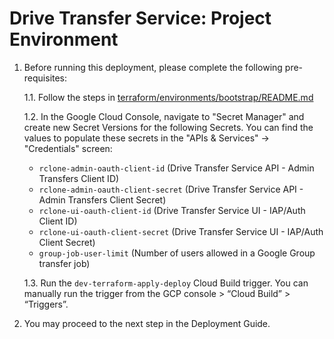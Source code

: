 # Drive Transfer Service: Project Environment

1) Before running this deployment, please complete the following pre-requisites:

    1.1. Follow the steps in [terraform/environments/bootstrap/README.md](../bootstrap/README.md)

    1.2. In the Google Cloud Console, navigate to "Secret Manager" and create new Secret Versions for the following Secrets. You can find the values to populate these secrets in the "APIs & Services" -> "Credentials" screen:
    - `rclone-admin-oauth-client-id` (Drive Transfer Service API - Admin Transfers Client ID)
    - `rclone-admin-oauth-client-secret` (Drive Transfer Service API - Admin Transfers Client Secret)
    - `rclone-ui-oauth-client-id` (Drive Transfer Service UI - IAP/Auth Client ID)
    - `rclone-ui-oauth-client-secret` (Drive Transfer Service UI - IAP/Auth Client Secret)
    - `group-job-user-limit` (Number of users allowed in a Google Group transfer job)

    1.3. Run the `dev-terraform-apply-deploy` Cloud Build trigger. You can manually run the trigger from the GCP console > “Cloud Build” > “Triggers”.

2) You may proceed to the next step in the Deployment Guide.